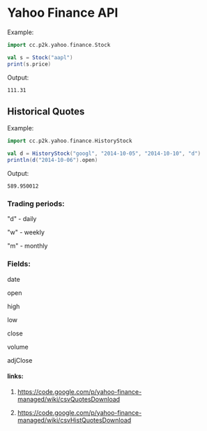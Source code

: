 # Yahoo Finance API

Example:
```scala
import cc.p2k.yahoo.finance.Stock

val s = Stock("aapl")
print(s.price)
```


Output:

```
111.31
```

## Historical Quotes

Example:
```scala
import cc.p2k.yahoo.finance.HistoryStock

val d = HistoryStock("googl", "2014-10-05", "2014-10-10", "d")
println(d("2014-10-06").open)
```

Output:

```
589.950012
```

### Trading periods:

"d" - daily

"w" - weekly

"m" - monthly

### Fields:

date

open

high

low

close

volume

adjClose

#### links:

1. https://code.google.com/p/yahoo-finance-managed/wiki/csvQuotesDownload

2. https://code.google.com/p/yahoo-finance-managed/wiki/csvHistQuotesDownload